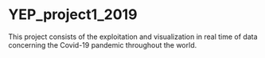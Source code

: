 # YEP_project1_2019
This project consists of the exploitation and visualization in real time of data concerning the Covid-19 pandemic throughout the world.

